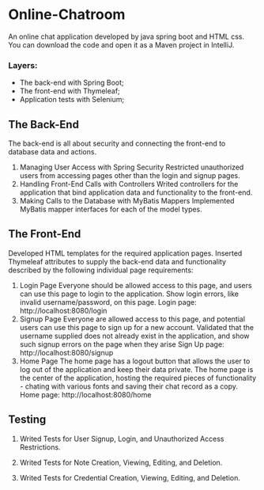 # Online-Chatroom
An online chat application developed by java spring boot and HTML css. You can download the code and open it as a Maven project in IntelliJ.
### Layers: 
- The back-end with Spring Boot;
- The front-end with Thymeleaf;
- Application tests with Selenium;


## The Back-End
The back-end is all about security and connecting the front-end to database data and actions.
1. Managing User Access with Spring Security
Restricted unauthorized users from accessing pages other than the login and signup pages. 
2. Handling Front-End Calls with Controllers
Writed controllers for the application that bind application data and functionality to the front-end. 
3. Making Calls to the Database with MyBatis Mappers
Implemented MyBatis mapper interfaces for each of the model types. 
## The Front-End
Developed HTML templates for the required application pages. Inserted Thymeleaf attributes to supply the back-end data and functionality described by the following individual page requirements:
1. Login Page
Everyone should be allowed access to this page, and users can use this page to login to the application.
Show login errors, like invalid username/password, on this page.
Login page: http://localhost:8080/login
2. Signup Page
Everyone are allowed access to this page, and potential users can use this page to sign up for a new account.
Validated that the username supplied does not already exist in the application, and show such signup errors on the page when they arise
Sign Up page: http://localhost:8080/signup
3. Home Page
The home page has a logout button that allows the user to log out of the application and keep their data private.
The home page is the center of the application, hosting the required pieces of functionality - chating with various fonts and saving their chat record as a copy.
Home page: http://localhost:8080/home

## Testing
1. Writed Tests for User Signup, Login, and Unauthorized Access Restrictions.

2. Writed Tests for Note Creation, Viewing, Editing, and Deletion.

3. Writed Tests for Credential Creation, Viewing, Editing, and Deletion.
